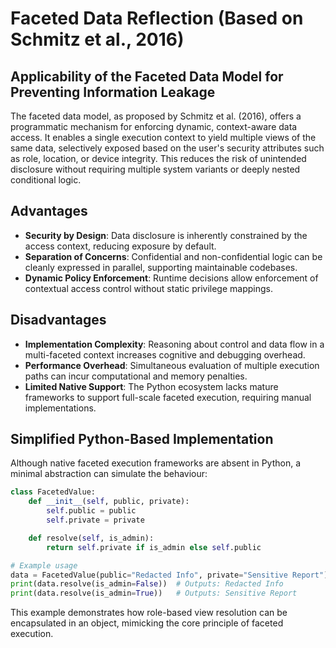 # Faceted Data Reflection (Based on Schmitz et al., 2016)

## Applicability of the Faceted Data Model for Preventing Information Leakage

The faceted data model, as proposed by Schmitz et al. (2016), offers a programmatic mechanism for enforcing dynamic, context-aware data access. It enables a single execution context to yield multiple views of the same data, selectively exposed based on the user's security attributes such as role, location, or device integrity. This reduces the risk of unintended disclosure without requiring multiple system variants or deeply nested conditional logic.

## Advantages

- **Security by Design**: Data disclosure is inherently constrained by the access context, reducing exposure by default.
- **Separation of Concerns**: Confidential and non-confidential logic can be cleanly expressed in parallel, supporting maintainable codebases.
- **Dynamic Policy Enforcement**: Runtime decisions allow enforcement of contextual access control without static privilege mappings.

## Disadvantages

- **Implementation Complexity**: Reasoning about control and data flow in a multi-faceted context increases cognitive and debugging overhead.
- **Performance Overhead**: Simultaneous evaluation of multiple execution paths can incur computational and memory penalties.
- **Limited Native Support**: The Python ecosystem lacks mature frameworks to support full-scale faceted execution, requiring manual implementations.

## Simplified Python-Based Implementation

Although native faceted execution frameworks are absent in Python, a minimal abstraction can simulate the behaviour:

```python
class FacetedValue:
    def __init__(self, public, private):
        self.public = public
        self.private = private

    def resolve(self, is_admin):
        return self.private if is_admin else self.public

# Example usage
data = FacetedValue(public="Redacted Info", private="Sensitive Report")
print(data.resolve(is_admin=False))  # Outputs: Redacted Info
print(data.resolve(is_admin=True))   # Outputs: Sensitive Report
```
This example demonstrates how role-based view resolution can be encapsulated in an object, mimicking the core principle of faceted execution.
